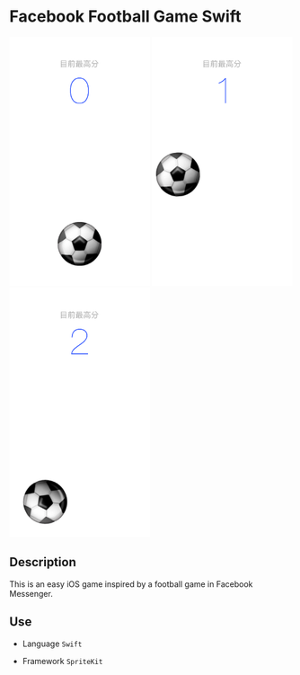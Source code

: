 # Facebook Football Game Swift
<img src="https://raw.githubusercontent.com/keith222/FacebookFootBallGameSample/master/sample.png" width="250" height="444">
<img src="https://raw.githubusercontent.com/keith222/FacebookFootBallGameSample/master/sample2.png" width="250" height="444">
<img src="https://raw.githubusercontent.com/keith222/FacebookFootBallGameSample/master/sample3.png" width="250" height="444">

## Description
This is an easy iOS game inspired by a football game in Facebook Messenger.

## Use

* Language
``Swift``

* Framework
``SpriteKit``

